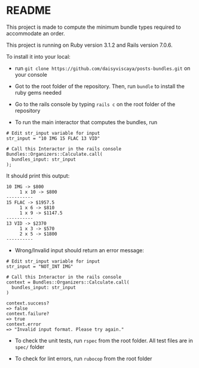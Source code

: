 # README

This project is made to compute the minimum bundle types required to accommodate an order.

This project is running on Ruby version 3.1.2 and Rails version 7.0.6.

To install it into your local:

* run `git clone https://github.com/daisyviscaya/posts-bundles.git` on your console

* Got to the root folder of the repository. Then, run `bundle` to install the ruby gems needed

* Go to the rails console by typing `rails c` on the root folder of the repository

* To run the main interactor that computes the bundles, run 
```
# Edit str_input variable for input
str_input = "10 IMG 15 FLAC 13 VID"

# Call this Interactor in the rails console
Bundles::Organizers::Calculate.call(
  bundles_input: str_input
);

```

It should print this output:
```
10 IMG -> $800
	 1 x 10 -> $800
----------
15 FLAC -> $1957.5
	 1 x 6 -> $810
	 1 x 9 -> $1147.5
----------
13 VID -> $2370
	 1 x 3 -> $570
	 2 x 5 -> $1800
----------
```

* Wrong/Invalid input should return an error message: 

```
# Edit str_input variable for input
str_input = "NOT_INT IMG"

# Call this Interactor in the rails console
context = Bundles::Organizers::Calculate.call(
  bundles_input: str_input
)

context.success?
=> false
context.failure?
=> true
context.error
=> "Invalid input format. Please try again."
```

* To check the unit tests, run `rspec` from the root folder. All test files are in `spec/` folder

* To check for lint errors, run `rubocop` from the root folder
